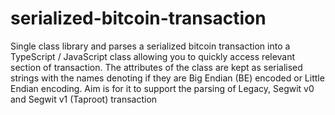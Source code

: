 # serialized-bitcoin-transaction
Single class library and parses a serialized bitcoin transaction into a TypeScript / JavaScript class allowing you to quickly access relevant section of transaction. The attributes of the class are kept as serialised strings with the names denoting if they are Big Endian (BE) encoded or Little Endian encoding. Aim is for it to support the parsing of Legacy, Segwit v0 and Segwit v1 (Taproot) transaction
